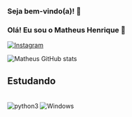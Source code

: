 ### Seja bem-vindo(a)! 👋

### Olá! Eu sou o Matheus Henrique 🎩
[![Instagram](https://img.shields.io/badge/Instagram-E4405F?style=for-the-badge&logo=instagram&logoColor=white)](https://instagram.com/mathxz_ptes)

![Matheus GitHub stats](https://github-readme-stats.vercel.app/api?username=M4thy5&show_icons=true&theme=dark)

## Estudando 

<div style="display: inline-block"><br/>
  <img align="center" alt="python3" src="https://img.shields.io/badge/Python-14354C?style=for-the-badge&logo=python&logoColor=white" />  
  <img align="center" alt="Windows" src="https://img.shields.io/badge/Windows-0078D6?style=for-the-badge&logo=windows&logoColor=white" /> 
</div>

